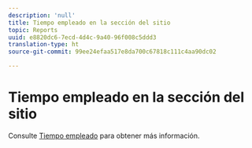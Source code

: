 ```yaml
---
description: 'null'
title: Tiempo empleado en la sección del sitio
topic: Reports
uuid: e8820dc6-7ecd-4d4c-9a40-96f008c5ddd3
translation-type: ht
source-git-commit: 99ee24efaa517e8da700c67818c111c4aa90dc02

---
```



# Tiempo empleado en la sección del sitio

Consulte [Tiempo empleado](reports-time-spent-on-page.md) para obtener más información.
